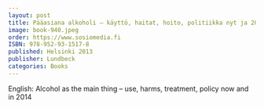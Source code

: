 ```yaml
---
layout: post
title: Pääasiana alkoholi – käyttö, haitat, hoito, politiikka nyt ja 2040
image: book-940.jpeg
order: https://www.sosiomedia.fi
ISBN: 978-952-93-1517-8
published: Helsinki 2013
publisher: Lundbeck
categories: Books
---
```


English:
Alcohol as the main thing – use, harms, treatment, policy now and in 2014
